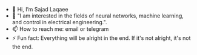- 👋 Hi, I’m Sajad Laqaee
- 👀 "I am interested in the fields of neural networks, machine learning, and control in electrical engineering.".
- 📫 How to reach me: email or telegram 
- ⚡ Fun fact: Everything will be alright in the end. If it's not alright, it's not the end. 

<!---
Sajad-Laqaee/Sajad-Laqaee is a ✨ special ✨ repository because its `README.md` (this file) appears on your GitHub profile.
You can click the Preview link to take a look at your changes.
--->
